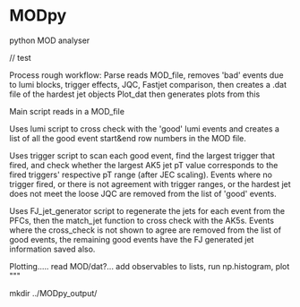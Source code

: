 # MODpy
python MOD analyser

// test

Process rough workflow: 
Parse reads MOD_file, removes 'bad' events due to lumi blocks, trigger effects, JQC, Fastjet comparison, then creates a .dat file of the hardest jet objects
Plot_dat then generates plots from this 

Main script reads in a MOD_file

Uses lumi script to cross check with the 'good' lumi events and creates a list of all the good event start&end row numbers in the MOD file.

Uses trigger script to scan each good event, find the largest trigger that fired, and check whether the largest AK5 jet pT value corresponds to the fired triggers' respective pT range (after JEC scaling).
Events where no trigger fired, or there is not agreement with trigger ranges, or the hardest jet does not meet the loose JQC are removed from the list of 'good' events.

Uses FJ_jet_generator script to regenerate the jets for each event from the PFCs, then the match_jet function to cross check with the AK5s. 
Events where the cross_check is not shown to agree are removed from the list of good events, the remaining good events have the FJ generated jet information saved also.

Plotting..... read MOD/dat?... add observables to lists, run np.histogram, plot
"""

mkdir ../MODpy_output/